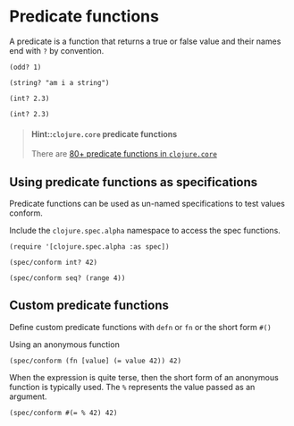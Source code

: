 # Predicate functions
A predicate is a function that returns a true or false value and their names end with `?` by convention.

```eval-clojure
(odd? 1)
```

```eval-clojure
(string? "am i a string")
```

```eval-clojure
(int? 2.3)
```

```eval-clojure
(int? 2.3)
```

> #### Hint::`clojure.core` predicate functions
> There are [80+ predicate functions in `clojure.core`](/reference/clojure/predicates.md)

## Using predicate functions as specifications
Predicate functions can be used as un-named specifications to test values conform.

Include the `clojure.spec.alpha` namespace to access the spec functions.

```eval-clojure
(require '[clojure.spec.alpha :as spec])
```

```eval-clojure
(spec/conform int? 42)
```
```eval-clojure
(spec/conform seq? (range 4))
```


## Custom predicate functions
Define custom predicate functions with `defn` or `fn` or the short form `#()`

Using an anonymous function

```eval-clojure
(spec/conform (fn [value] (= value 42)) 42)
```
When the expression is quite terse, then the short form of an anonymous function is typically used.  The `%` represents the value passed as an argument.

```eval-clojure
(spec/conform #(= % 42) 42)
```
